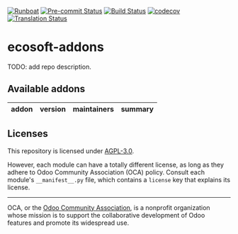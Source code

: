 
[![Runboat](https://img.shields.io/badge/runboat-Try%20me-875A7B.png)](https://runboat.odoo-community.org/builds?repo=ecosoft-odoo/ecosoft-addons&target_branch=15.0)
[![Pre-commit Status](https://github.com/ecosoft-odoo/ecosoft-addons/actions/workflows/pre-commit.yml/badge.svg?branch=15.0)](https://github.com/ecosoft-odoo/ecosoft-addons/actions/workflows/pre-commit.yml?query=branch%3A15.0)
[![Build Status](https://github.com/ecosoft-odoo/ecosoft-addons/actions/workflows/test.yml/badge.svg?branch=15.0)](https://github.com/ecosoft-odoo/ecosoft-addons/actions/workflows/test.yml?query=branch%3A15.0)
[![codecov](https://codecov.io/gh/ecosoft-odoo/ecosoft-addons/branch/15.0/graph/badge.svg)](https://codecov.io/gh/ecosoft-odoo/ecosoft-addons)
[![Translation Status](https://translation.odoo-community.org/widgets/ecosoft-addons-15-0/-/svg-badge.svg)](https://translation.odoo-community.org/engage/ecosoft-addons-15-0/?utm_source=widget)

<!-- /!\ do not modify above this line -->

# ecosoft-addons

TODO: add repo description.

<!-- /!\ do not modify below this line -->

<!-- prettier-ignore-start -->

[//]: # (addons)

Available addons
----------------
addon | version | maintainers | summary
--- | --- | --- | ---

[//]: # (end addons)

<!-- prettier-ignore-end -->

## Licenses

This repository is licensed under [AGPL-3.0](LICENSE).

However, each module can have a totally different license, as long as they adhere to Odoo Community Association (OCA)
policy. Consult each module's `__manifest__.py` file, which contains a `license` key
that explains its license.

----
OCA, or the [Odoo Community Association](http://odoo-community.org/), is a nonprofit
organization whose mission is to support the collaborative development of Odoo features
and promote its widespread use.
